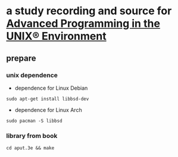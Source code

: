 # a study recording and source for [Advanced Programming in the UNIX® Environment]

## prepare

### unix dependence

- dependence for Linux Debian

```
sudo apt-get install libbsd-dev
```

- dependence for Linux Arch

```
sudo pacman -S libbsd
```


### library from book

```shell
cd aput.3e && make
```

[Advanced Programming in the UNIX® Environment]:http://www.apuebook.com/apue3e.html